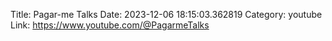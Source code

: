 Title: Pagar-me Talks
Date: 2023-12-06 18:15:03.362819
Category: youtube
Link: https://www.youtube.com/@PagarmeTalks
